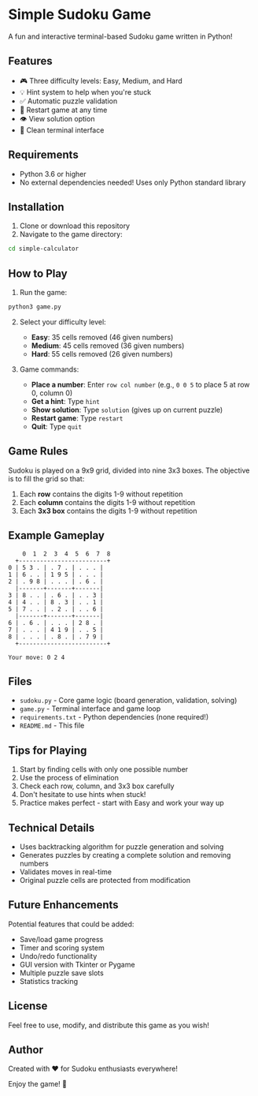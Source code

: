 # Simple Sudoku Game

A fun and interactive terminal-based Sudoku game written in Python!

## Features

- 🎮 Three difficulty levels: Easy, Medium, and Hard
- 💡 Hint system to help when you're stuck
- ✅ Automatic puzzle validation
- 🔄 Restart game at any time
- 👁️ View solution option
- 🎯 Clean terminal interface

## Requirements

- Python 3.6 or higher
- No external dependencies needed! Uses only Python standard library

## Installation

1. Clone or download this repository
2. Navigate to the game directory:
```bash
cd simple-calculator
```

## How to Play

1. Run the game:
```bash
python3 game.py
```

2. Select your difficulty level:
   - **Easy**: 35 cells removed (46 given numbers)
   - **Medium**: 45 cells removed (36 given numbers)
   - **Hard**: 55 cells removed (26 given numbers)

3. Game commands:
   - **Place a number**: Enter `row col number` (e.g., `0 0 5` to place 5 at row 0, column 0)
   - **Get a hint**: Type `hint`
   - **Show solution**: Type `solution` (gives up on current puzzle)
   - **Restart game**: Type `restart`
   - **Quit**: Type `quit`

## Game Rules

Sudoku is played on a 9x9 grid, divided into nine 3x3 boxes. The objective is to fill the grid so that:

1. Each **row** contains the digits 1-9 without repetition
2. Each **column** contains the digits 1-9 without repetition
3. Each **3x3 box** contains the digits 1-9 without repetition

## Example Gameplay

```
    0  1  2  3  4  5  6  7  8
  +-------------------------+
0 | 5 3 . | . 7 . | . . . |
1 | 6 . . | 1 9 5 | . . . |
2 | . 9 8 | . . . | . 6 . |
  |-------+-------+-------|
3 | 8 . . | . 6 . | . . 3 |
4 | 4 . . | 8 . 3 | . . 1 |
5 | 7 . . | . 2 . | . . 6 |
  |-------+-------+-------|
6 | . 6 . | . . . | 2 8 . |
7 | . . . | 4 1 9 | . . 5 |
8 | . . . | . 8 . | . 7 9 |
  +-------------------------+

Your move: 0 2 4
```

## Files

- `sudoku.py` - Core game logic (board generation, validation, solving)
- `game.py` - Terminal interface and game loop
- `requirements.txt` - Python dependencies (none required!)
- `README.md` - This file

## Tips for Playing

1. Start by finding cells with only one possible number
2. Use the process of elimination
3. Check each row, column, and 3x3 box carefully
4. Don't hesitate to use hints when stuck!
5. Practice makes perfect - start with Easy and work your way up

## Technical Details

- Uses backtracking algorithm for puzzle generation and solving
- Generates puzzles by creating a complete solution and removing numbers
- Validates moves in real-time
- Original puzzle cells are protected from modification

## Future Enhancements

Potential features that could be added:
- Save/load game progress
- Timer and scoring system
- Undo/redo functionality
- GUI version with Tkinter or Pygame
- Multiple puzzle save slots
- Statistics tracking

## License

Feel free to use, modify, and distribute this game as you wish!

## Author

Created with ❤️ for Sudoku enthusiasts everywhere!

Enjoy the game! 🎉
